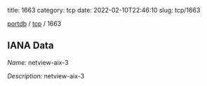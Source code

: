 title: 1663
category: tcp
date: 2022-02-10T22:46:10
slug: tcp/1663

[portdb](/) / [tcp](/category/tcp.html) / 1663


## IANA Data

_Name:_ netview-aix-3

_Description:_ netview-aix-3

